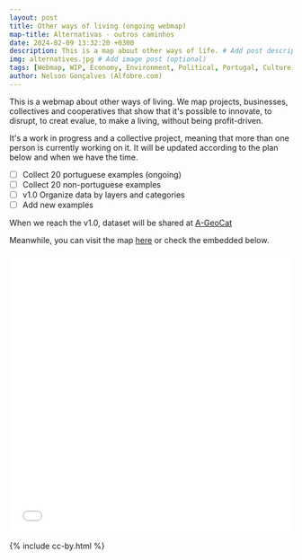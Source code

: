 ```yaml
---
layout: post
title: Other ways of living (ongoing webmap)
map-title: Alternativas - outros caminhos
date: 2024-02-09 13:32:20 +0300
description: This is a map about other ways of life. # Add post description (optional)
img: alternatives.jpg # Add image post (optional)
tags: [Webmap, WIP, Economy, Environment, Political, Portugal, Culture, Arts]
author: Nelson Gonçalves (Alfobre.com) 
---
```


This is a webmap about other ways of living. We map projects, businesses, collectives and cooperatives that show that it's possible to innovate, to disrupt, to creat evalue, to make a living, without being profit-driven. 

It's a work in progress and a collective project, meaning that more than one person is currently working on it. It will be updated according to the plan below and when we have the time.
- [ ] Collect 20 portuguese examples (ongoing)
- [ ] Collect 20 non-portuguese examples
- [ ] v1.0 Organize data by layers and categories  
- [ ] Add new examples

When we reach the v1.0, dataset will be shared at [A-GeoCat](https://a-geocat.alfobre.com/)

Meanwhile, you can visit the map [here](https://umap.openstreetmap.fr/en/map/alternativas-outros-caminhos_1021352#7/39.623/-6.614) or check the embedded below.


<iframe width="100%" height="500px" frameborder="0" allowfullscreen allow="geolocation" src="//umap.openstreetmap.fr/en/map/alternativas-outros-caminhos_1021352?scaleControl=true&miniMap=false&scrollWheelZoom=true&zoomControl=true&editMode=disabled&moreControl=true&searchControl=null&tilelayersControl=null&embedControl=null&datalayersControl=true&onLoadPanel=undefined&captionBar=false&captionMenus=true"></iframe>


{% include cc-by.html %}
